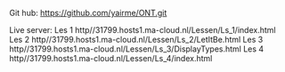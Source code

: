 Git hub:
        https://github.com/yairme/ONT.git

Live server:
    Les 1
        http//31799.hosts1.ma-cloud.nl/Lessen/Ls_1/index.html
    Les 2
        http//31799.hosts1.ma-cloud.nl/Lessen/Ls_2/LetItBe.html
    Les 3
        http//31799.hosts1.ma-cloud.nl/Lessen/Ls_3/DisplayTypes.html
    Les 4
        http//31799.hosts1.ma-cloud.nl/Lessen/Ls_4/index.html